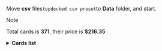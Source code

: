 Move <b>csv</b> files```topdecked csv preset```to <b>Data</b> folder, and start.

> [!NOTE]
> Total cards is <b>371</b>, their price is <b>$216.35</b>

<details>
  <summary><b>Cards list</b></summary>

<ul>
 <li> $0.11 <b>Mountain</b>(1) <em>afr/274,common,foil</em> - edabc558-2c54-4c7b-a6fa-1e75ddcf12f9</li>
 <li> $0.71 <b>Mountain</b>(1) <em>khm/397,common,foil</em> - 69419307-53d5-40d7-82da-cab2e7bfbda4</li>
 <li> $0.11 <b>Mountain</b>(1) <em>afr/276,common,foil</em> - 87d1c48f-1ca3-43ea-8109-964b29bb2d50</li>
 <li> $0.17 <b>Mountain</b>(1) <em>thb/285,common,foil</em> - d10d759b-db5b-4a59-840c-05bcbf2381f3</li>
 <li> $0.13 <b>Mountain</b>(1) <em>mid/383,common,foil</em> - f92e9e94-e5e9-4b2c-b9e5-35de42ca7b8e</li>
 <li> $0.13 <b>Mountain</b>(1) <em>afr/275,common,foil</em> - e10e313f-ba75-4324-b1ac-f2bbae99f7ab</li>
 <li> $0.09 <b>Mountain</b>(1) <em>afr/277,common,foil</em> - cf9095db-44ad-444b-bd9d-4a06102fe230</li>
 <li> $0.14 <b>Mountain</b>(1) <em>thb/284,common,foil</em> - dc3f4154-9347-4ceb-8744-9f1ace90d33f</li>
 <li> $0.06 <b>Rimeshield Frost Giant</b>(1) <em>afr/310,common,foil</em> - ed6f1fc7-be88-46a3-8bd9-3f16332c2bd8</li>
 <li> $0.11 <b>Sunrise Cavalier</b>(1) <em>mid/244,uncommon,foil</em> - 3d0081b1-40fd-44ad-b154-efe2f27fed6b</li>
 <li> $0.17 <b>Evolving Wilds</b>(1) <em>mid/261,common,foil</em> - cb471f90-46f2-4037-87fc-f523fc9d004f</li>
 <li> $0.10 <b>Plains</b>(1) <em>mid/380,common,foil</em> - 46b94de4-099e-43d7-8f24-d5450b09f1f1</li>
 <li> $0.22 <b>Plains</b>(1) <em>thb/279,common,foil</em> - db68b6a3-10e5-42d1-9325-94a4a821782a</li>
 <li> $0.09 <b>Plains</b>(1) <em>afr/262,common,foil</em> - 879f7f54-25a3-440b-848d-0e780277a681</li>
 <li> $0.09 <b>Plains</b>(1) <em>afr/264,common,foil</em> - e0d1a81e-6710-4922-ba0a-510966c39449</li>
 <li> $0.32 <b>Plains</b>(1) <em>khm/394,common,foil</em> - 5cbfbafa-f58f-40b2-a374-68ac35b77d89</li>
 <li> $0.20 <b>Plains</b>(1) <em>thb/278,common,foil</em> - 40aca5ca-a37b-4919-aef6-2510b4779161</li>
 <li> $0.13 <b>Plains</b>(1) <em>afr/265,common,foil</em> - 86626d69-78e0-42b9-81ed-fef46e3a89f7</li>
 <li> $0.10 <b>Plains</b>(1) <em>afr/263,common,foil</em> - fb4f4abf-841b-4fae-9a53-505a2f8dc1ff</li>
 <li> $0.18 <b>Reaper's Talisman</b>(1) <em>afr/117,uncommon,foil</em> - 93b68168-e77d-4745-9393-726ef9fb72ec</li>
 <li> $0.10 <b>Forest</b>(1) <em>mid/384,common,foil</em> - ec8de02c-7954-4424-8b95-a21d8e104bd4</li>
 <li> $0.08 <b>Forest</b>(1) <em>thb/286,common,foil</em> - c4be31c4-9cb3-4a07-865b-5621127df660</li>
 <li> $0.19 <b>Forest</b>(1) <em>thb/287,common,foil</em> - 6af0c659-f182-4ad4-bca7-e6c3377f808d</li>
 <li> $0.13 <b>Forest</b>(1) <em>afr/278,common,foil</em> - b6a46b11-3225-45aa-b54e-4d19d81b51cf</li>
 <li> $0.13 <b>Forest</b>(1) <em>afr/280,common,foil</em> - 6cdc5ca9-6d01-4ee3-8117-3c1e74320553</li>
 <li> $0.46 <b>Forest</b>(1) <em>mid/277,common,foil</em> - 122b5548-5ff5-43e4-b799-75c709b1c32d</li>
 <li> $0.10 <b>Forest</b>(1) <em>afr/279,common,foil</em> - aab1cc13-8959-4914-afe8-58daf9529f61</li>
 <li> $0.16 <b>Forest</b>(1) <em>afr/281,common,foil</em> - ee856e7a-37ee-435c-80e8-d0ac6f15892f</li>
 <li> $0.73 <b>Forest</b>(1) <em>khm/398,common,foil</em> - 771e307c-b2e3-47ac-aac2-59f0c3542fa6</li>
 <li> $0.61 <b>Ob Nixilis Reignited</b>(1) <em>ddr/36,mythic,foil</em> - 6bb7a4bd-0e74-4b1b-bf23-55c06442881e</li>
 <li> $0.11 <b>Island</b>(1) <em>afr/268,common,foil</em> - 8d04a06f-06a7-410d-a714-3b8b96ee3319</li>
 <li> $0.62 <b>Island</b>(1) <em>khm/395,common,foil</em> - 1a25a714-c7f3-4697-8b69-8f966b4d370a</li>
 <li> $0.09 <b>Island</b>(1) <em>afr/269,common,foil</em> - 1afa60b6-cd0d-4c23-af81-88049ea45475</li>
 <li> $0.19 <b>Island</b>(1) <em>thb/281,common,foil</em> - b82c12c2-2ebf-470b-b0d2-92ccc5faa056</li>
 <li> $0.09 <b>Island</b>(1) <em>mid/381,common,foil</em> - 60e6b919-e7c0-4844-a65c-d8b83b3e5287</li>
 <li> $0.10 <b>Island</b>(1) <em>afr/267,common,foil</em> - 29d575fc-037b-421a-a205-12d492e9361e</li>
 <li> $0.13 <b>Island</b>(1) <em>afr/266,common,foil</em> - 9e70c602-cb80-472b-9c8d-9625de084fe7</li>
 <li> $0.17 <b>Island</b>(1) <em>thb/280,common,foil</em> - 92daaa39-cd2f-4c03-8f41-92d99d0a3366</li>
 <li> $0.13 <b>Aegar, the Freezing Flame</b>(1) <em>khm/321,uncommon,foil</em> - edac3fd7-8124-4614-ae50-651608d45adb</li>
 <li> $0.12 <b>Swamp</b>(1) <em>afr/272,common,foil</em> - 76f8def9-ee46-4abf-9059-7d1ec6f24951</li>
 <li> $0.09 <b>Swamp</b>(1) <em>afr/270,common,foil</em> - ab950987-d88c-4326-98f4-1b1195788921</li>
 <li> $2.15 <b>Swamp</b>(1) <em>thb/252,common,foil</em> - 02cb5cfd-018e-4c5e-bef1-166262aa5f1d</li>
 <li> $0.13 <b>Swamp</b>(1) <em>mid/382,common,foil</em> - 2f4b9030-f04a-4f42-8dd8-2eae0ce7e420</li>
 <li> $0.12 <b>Swamp</b>(1) <em>afr/271,common,foil</em> - ea640731-b367-4ece-934e-6d86634fc1c8</li>
 <li> $0.13 <b>Swamp</b>(1) <em>afr/273,common,foil</em> - 166fc328-20d1-4158-bcb6-3cebcf788ef5</li>
 <li> $0.20 <b>Swamp</b>(1) <em>thb/283,common,foil</em> - e54a44f2-70bf-4782-bd13-9d03e109d60d</li>
 <li> $0.89 <b>Swamp</b>(1) <em>mid/273,common,foil</em> - 38fef662-993c-4522-8b3f-7c1d3bb1d946</li>
 <li> $0.46 <b>Swamp</b>(1) <em>khm/396,common,foil</em> - 9f9e61c0-b185-4704-913f-9284ed0ce250</li>
 <li> $0.12 <b>Swamp</b>(1) <em>thb/282,common,foil</em> - 66bb5192-58bc-4efe-a145-2e804fd3483d</li>
 <li> $0.02 <b>Iridescent Blademaster</b>(1) <em>mom/195,common,foil</em> - 3fee189f-539f-48fa-b217-4b2599375364</li>
 <li> $0.09 <b>Divine Gambit</b>(1) <em>khm/8,uncommon,foil</em> - 696a8c12-4a1f-4b96-a921-538fa1a2de43</li>
 <li> $0.38 <b>Monk Class</b>(1) <em>afr/228,rare,foil</em> - b2edd708-46ee-4963-b7e6-b631616d78fe</li>
 <li> $0.01 <b>Gavony Trapper</b>(1) <em>mid/22,common,foil</em> - 5a1309ea-4411-4116-841f-5aef8611400c</li>
 <li> $1.02 <b>Thundering Raiju</b>(1) <em>neo/472,rare,foil</em> - d49d17cf-242b-4f44-8ea0-125d9d18139c</li>
 <li> $0.08 <b>Burly Breaker // Dire-Strain Demolisher</b>(1) <em>mid/299,uncommon,foil</em> - 1b50c98e-6c3b-4129-ae93-10c0bf9270fc</li>
 <li> $2.83 <b>Welcoming Vampire</b>(1) <em>vow/46,rare,foil</em> - d8f69cea-823c-482b-a605-8138b3d950e6</li>
 <li> $2.87 <b>Nissa, Voice of Zendikar</b>(1) <em>ddr/1,mythic,foil</em> - 6de97cf1-49b6-40b2-ab7f-1c8eb98f92af</li>
 <li> $0.13 <b>Mysterious Tome // Chilling Chronicle</b>(1) <em>mid/63,uncommon,foil</em> - caa57b63-bb11-45e8-8795-de92ca61f4f1</li>
 <li> $0.01 <b>Burn the Accursed</b>(1) <em>mid/132,common,foil</em> - ff4d4e6b-564d-46da-8e32-09ed08c8ddc5</li>
 <li> $0.07 <b>Arcane Investigator</b>(1) <em>afr/46,common,foil</em> - dc457520-9947-4f65-bbe7-9b95bd2c23af</li>
 <li> $0.05 <b>Tuskeri Firewalker</b>(1) <em>khm/157,common,foil</em> - a54d0170-a375-4e65-b98d-3e94a3aeef90</li>
 <li> $0.13 <b>Tymaret, Chosen from Death</b>(1) <em>thb/263,uncommon,foil</em> - 1bcb02d3-dcf4-41a6-8b9a-f8ad477faea0</li>
 <li> $0.29 <b>Triskaidekaphile</b>(1) <em>mid/386,rare,foil</em> - b6db2d37-3533-4830-ab63-6724ece6fbea</li>
 <li> $0.46 <b>Arasta of the Endless Web</b>(1) <em>thb/352,rare,foil</em> - 55a5ea68-b77d-4fe0-a277-b20d55bc78a6</li>
 <li> $0.05 <b>Draugr Recruiter</b>(1) <em>khm/87,common,foil</em> - 6b0fe66b-0067-4e5c-9b3a-b014b2f0daf2</li>
 <li> $0.43 <b>Forsworn Paladin</b>(1) <em>afr/375,rare,foil</em> - caa3a489-5fa3-421e-9655-755f31414f3d</li>
 <li> $0.79 <b>Reflections of Littjara</b>(1) <em>khm/400,rare,foil</em> - 4ebaa07d-68f6-4cdb-a5cd-cd715e50abf5</li>
 <li> $0.19 <b>Treasure Chest</b>(1) <em>afr/397,rare,foil</em> - 41ae20c0-b056-4c4f-a6d0-bbd72c37d0fc</li>
 <li> $0.06 <b>Olivia's Midnight Ambush</b>(1) <em>mid/118,common,foil</em> - 9c1adede-22ad-4c1c-9501-ad731fbe1742</li>
 <li> $2.26 <b>Regrowth</b>(1) <em>sta/56,rare,foil</em> - af727601-5251-48b6-b5e3-b68ca0608bc9</li>
 <li> $0.02 <b>Arrogant Outlaw</b>(1) <em>mid/84,common,foil</em> - 496a9d45-6197-44b6-b0fc-17aeae281b2f</li>
 <li> $0.02 <b>Air-Cult Elemental</b>(1) <em>afr/45,common,foil</em> - fba82564-a9a9-4ded-a5fa-0e5fab2a3faa</li>
 <li> $0.58 <b>Underworld Dreams</b>(1) <em>thb/121,uncommon,nonfoil</em> - 03919c86-1c4a-43b0-a2db-54ca6ae1ac57</li>
 <li> $0.06 <b>Valkyrie's Sword</b>(1) <em>khm/36,uncommon,nonfoil</em> - 97873c66-6bff-4d79-850c-1e2663098ef4</li>
 <li> $0.03 <b>Boreal Outrider</b>(1) <em>khm/163,uncommon,nonfoil</em> - 455ae615-20d7-4251-828d-72a3345d06f1</li>
 <li> $0.02 <b>Lorehold Excavation</b>(1) <em>stx/200,uncommon,nonfoil</em> - 43105beb-46f3-4914-8222-4907bd76d48f</li>
 <li> $0.98 <b>Access Tunnel</b>(1) <em>stx/262,uncommon,nonfoil</em> - edf8eb51-9643-4c54-b38e-e7abea92bbe1</li>
 <li> $0.10 <b>Gelatinous Cube</b>(1) <em>afr/105,rare,nonfoil</em> - 1c472e70-300c-4881-86e7-c5ca690ab9b6</li>
 <li> $0.12 <b>Soul-Guide Lantern</b>(1) <em>thb/237,uncommon,nonfoil</em> - 7c850b94-75c9-4457-8b5e-1193352d6fcb</li>
 <li> $0.12 <b>Frost Augur</b>(1) <em>khm/56,uncommon,nonfoil</em> - a2ae592f-caf6-445a-970b-f8101998e657</li>
 <li> $0.85 <b>Mystic Reflection</b>(1) <em>khm/69,rare,nonfoil</em> - f7b877e2-60eb-46cd-acd7-8555b9e7e993</li>
 <li> $0.02 <b>Nyx Herald</b>(1) <em>thb/189,uncommon,nonfoil</em> - 866dcef0-8d3e-4126-963a-05598d8a9e79</li>
 <li> $0.02 <b>Umbral Juke</b>(1) <em>stx/89,uncommon,nonfoil</em> - 3fbd0921-e953-492b-ad73-c8a8bfaa750b</li>
 <li> $1.00 <b>Mind's Desire</b>(1) <em>sta/17,mythic,nonfoil</em> - 95f4e609-7fb7-4903-8d4c-45d38cf743be</li>
 <li> $0.04 <b>Cloister Gargoyle</b>(1) <em>afr/7,uncommon,nonfoil</em> - 297bf274-d13d-4b75-b251-2d004b16b431</li>
 <li> $0.04 <b>Agonizing Remorse</b>(1) <em>thb/83,uncommon,nonfoil</em> - 09270c65-546e-4737-a6b7-402cbb87917a</li>
 <li> $0.03 <b>Agonizing Remorse</b>(1) <em>sta/24,uncommon,nonfoil</em> - 57b7f7bd-6db3-4716-b1c3-015b0a6d37e3</li>
 <li> $0.10 <b>Briarhorn</b>(2) <em>ddr/3,uncommon,nonfoil</em> - 0fd09615-bcd2-4a2e-b9bf-8b4fd83291ce</li>
 <li> $0.23 <b>Tovolar, Dire Overlord // Tovolar, the Midnight Scourge</b>(1) <em>mid/246,rare,nonfoil</em> - f953fad3-0cd1-48aa-8ed9-d7d2e293e6e2</li>
 <li> $0.11 <b>Hound Tamer // Untamed Pup</b>(1) <em>mid/187,uncommon,nonfoil</em> - 28e2119b-ed78-4b98-a956-f2b453d0b164</li>
 <li> $0.05 <b>Hound Tamer // Untamed Pup</b>(1) <em>mid/302,uncommon,nonfoil</em> - 83218607-240e-4473-8b0b-6b4670b010e6</li>
 <li> $0.11 <b>Augmenter Pugilist // Echoing Equation</b>(1) <em>stx/147,rare,nonfoil</em> - d9131fc3-018a-4975-8795-47be3956160d</li>
 <li> $0.04 <b>Loathsome Troll</b>(1) <em>afr/192,uncommon,nonfoil</em> - 50ac66df-760d-495d-a067-13114071b7b8</li>
 <li> $0.08 <b>Skemfar Elderhall</b>(1) <em>khm/268,uncommon,nonfoil</em> - 82c2a0f7-0f53-4627-8be8-227fde331a69</li>
 <li> $0.30 <b>The First Iroan Games</b>(1) <em>thb/170,rare,nonfoil</em> - 4b05ada5-8e5f-4158-bd28-e6c24e4a2299</li>
 <li> $0.18 <b>Electrolyze</b>(1) <em>sta/60,rare,nonfoil</em> - 08a4d142-b98b-4027-94cb-314f67fb1d4a</li>
 <li> $0.03 <b>Hero of the Nyxborn</b>(1) <em>thb/219,uncommon,nonfoil</em> - 9854e673-1816-4a76-b9db-bb399ac7489f</li>
 <li> $0.41 <b>Glorious Sunrise</b>(1) <em>vow/200,rare,nonfoil</em> - a2caf73e-c3eb-4fa8-996a-d3d18b2ffaeb</li>
 <li> $0.02 <b>Glistening Deluge</b>(1) <em>mom/107,uncommon,nonfoil</em> - 83ca46ac-0698-4651-940d-3fd20c266b74</li>
 <li> $4.95 <b>Haunting Voyage</b>(1) <em>khm/98,mythic,nonfoil</em> - 2ac5bca0-35fe-47be-a78c-d5eac68a3bfa</li>
 <li> $0.20 <b>Cling to Dust</b>(1) <em>thb/87,uncommon,nonfoil</em> - 52c2de5f-e486-4cfe-9fb6-be0078ce5f93</li>
 <li> $0.16 <b>Quest for the Gravelord</b>(2) <em>ddr/58,uncommon,nonfoil</em> - 1838157f-5697-4463-b98d-97aeb3667006</li>
 <li> $0.02 <b>One with the Stars</b>(1) <em>thb/59,uncommon,nonfoil</em> - 98b7070d-4b09-4390-aa21-1bc0aa2b629c</li>
 <li> $0.05 <b>Commanding Presence</b>(1) <em>thb/7,uncommon,nonfoil</em> - 24e2f681-918e-4f1f-afb1-0f9587c0d7bf</li>
 <li> $0.45 <b>Pestilence Demon</b>(1) <em>ddr/56,rare,nonfoil</em> - 058eb32f-2ae2-4276-ae1a-242bbb150418</li>
 <li> $0.10 <b>Renata, Called to the Hunt</b>(1) <em>thb/267,uncommon,nonfoil</em> - 97ce113d-6757-45ac-8517-5fd531079ff9</li>
 <li> $0.08 <b>Tergrid's Shadow</b>(1) <em>khm/113,uncommon,nonfoil</em> - 417f71d2-d7da-4279-8847-d27c67e9ea9d</li>
 <li> $0.05 <b>Divine Smite</b>(1) <em>afr/12,uncommon,nonfoil</em> - 6b8d0852-4df3-4b29-830d-c6975265ef53</li>
 <li> $0.03 <b>Thundering Chariot</b>(1) <em>thb/239,uncommon,nonfoil</em> - cd2fa92d-5521-421c-b3f8-7c14bbef3080</li>
 <li> $0.03 <b>Igneous Inspiration</b>(1) <em>stx/107,uncommon,nonfoil</em> - 5781ad7b-dc1b-4cc1-9e72-6e714b9ba1de</li>
 <li> $0.11 <b>Scythe Leopard</b>(1) <em>ddr/19,uncommon,nonfoil</em> - d458e7e4-578d-4e82-b062-1343b1544996</li>
 <li> $0.11 <b>Scythe Leopard</b>(1) <em>ddr/19,uncommon,nonfoil</em> - d458e7e4-578d-4e82-b062-1343b1544996</li>
 <li> $0.11 <b>Arni Slays the Troll</b>(1) <em>khm/201,uncommon,nonfoil</em> - d18396f9-ae20-4471-84ab-a2148319bc39</li>
 <li> $1.06 <b>Sedgemoor Witch</b>(1) <em>stx/86,rare,nonfoil</em> - e900c1eb-968b-4046-b824-c167a7a5b682</li>
 <li> $0.01 <b>Skaab Wrangler</b>(1) <em>mid/75,uncommon,nonfoil</em> - 9771d9e8-97d5-44af-8612-dc5c44d65ceb</li>
 <li> $0.53 <b>Abundance</b>(1) <em>ddr/2,rare,nonfoil</em> - 9ab8ad39-840e-474b-beb8-96a7c2a8d0fa</li>
 <li> $0.10 <b>Pestilent Cauldron // Restorative Burst</b>(1) <em>stx/154,rare,nonfoil</em> - aaa1e6be-08cc-4ccc-b2de-3511613e4fd0</li>
 <li> $3.61 <b>Delina, Wild Mage</b>(1) <em>afr/138,rare,nonfoil</em> - e87459aa-af8f-4bd2-a310-151353083a2e</li>
 <li> $0.10 <b>The Binding of the Titans</b>(1) <em>thb/166,uncommon,nonfoil</em> - 46fb94ad-f9be-48b4-b65a-4e736e5ffdbb</li>
 <li> $0.27 <b>Walker of the Grove</b>(1) <em>ddr/24,uncommon,nonfoil</em> - b9cdd08b-7e77-4927-87dd-6e3afffc3ef0</li>
 <li> $0.71 <b>Cultivate</b>(1) <em>sta/51,uncommon,nonfoil</em> - b3896717-1e46-4aa2-88b7-1c4fe76edde1</li>
 <li> $0.03 <b>Nessian Hornbeetle</b>(1) <em>thb/182,uncommon,nonfoil</em> - 8200fcda-e30c-460f-9964-47e657b7c758</li>
 <li> $0.07 <b>Shock</b>(1) <em>sta/44,uncommon,nonfoil</em> - 60eeb025-704c-4a82-90b2-f91202ae30d9</li>
 <li> $0.30 <b>Mirror Shield</b>(1) <em>thb/234,uncommon,nonfoil</em> - e7624e84-93ce-4983-8624-ebc934cab67f</li>
 <li> $0.03 <b>Burly Breaker // Dire-Strain Demolisher</b>(2) <em>mid/299,uncommon,nonfoil</em> - 1b50c98e-6c3b-4129-ae93-10c0bf9270fc</li>
 <li> $0.27 <b>Paladin Class</b>(1) <em>afr/29,rare,nonfoil</em> - 5bf81fb1-7992-4ae9-b1a8-80c31579a2bf</li>
 <li> $0.01 <b>Vivisection</b>(1) <em>mid/83,uncommon,nonfoil</em> - 91be6a06-9c36-45a3-a591-183cb5c0f800</li>
 <li> $0.04 <b>Eccentric Apprentice</b>(2) <em>afr/57,uncommon,nonfoil</em> - 3baa08ac-9a94-4e22-91bb-c6966cd0a0de</li>
 <li> $0.20 <b>Reverent Hoplite</b>(1) <em>thb/33,uncommon,nonfoil</em> - 54153b9c-483e-4e5c-a1ab-b1c8a7a657d4</li>
 <li> $0.11 <b>Efreet Flamepainter</b>(1) <em>stx/98,rare,nonfoil</em> - d9f0731c-2a3d-4613-bffa-8b967e4f142e</li>
 <li> $0.15 <b>Skemfar Avenger</b>(1) <em>khm/109,rare,nonfoil</em> - fad2c6d4-03dd-4dab-861c-77c55bda0db7</li>
 <li> $0.29 <b>Battle Cry Goblin</b>(1) <em>afr/132,uncommon,nonfoil</em> - 9766a427-2bb3-4028-a502-d1194cdc93aa</li>
 <li> $0.05 <b>Power of Persuasion</b>(1) <em>afr/67,uncommon,nonfoil</em> - 8d84cb72-d0a0-4af0-aded-47e5fb7addef</li>
 <li> $0.06 <b>Shadewing Laureate</b>(1) <em>stx/229,uncommon,nonfoil</em> - 64795a8b-8cf2-436e-8f95-9e8bb40c0d7d</li>
 <li> $0.12 <b>Seek the Horizon</b>(1) <em>ddr/20,uncommon,nonfoil</em> - 6244cbd8-8cc4-44a7-b11d-2ab159e92c02</li>
 <li> $0.15 <b>Port of Karfell</b>(1) <em>khm/265,uncommon,nonfoil</em> - bb9465a6-d009-4ecd-9fd1-d046547de902</li>
 <li> $0.54 <b>Portable Hole</b>(1) <em>afr/33,uncommon,nonfoil</em> - 80fca8c0-ae3e-439e-b202-228b9f360e9a</li>
 <li> $0.37 <b>Inquisition of Kozilek</b>(1) <em>sta/31,rare,nonfoil</em> - d47df2c2-437d-4b8e-82cc-1707e3efd5b5</li>
 <li> $0.10 <b>Teachings of the Archaics</b>(1) <em>stx/57,rare,nonfoil</em> - 967148b1-2bb6-4bc0-95e6-c45fcf99afd2</li>
 <li> $1.87 <b>Brutal Cathar // Moonrage Brute</b>(1) <em>mid/7,rare,nonfoil</em> - 0dbac7ce-a6fa-466e-b6ba-173cf2dec98e</li>
 <li> $0.06 <b>Wake to Slaughter</b>(1) <em>mid/250,rare,nonfoil</em> - 7f02a544-716c-4f09-8ae9-dbfe7ef136d7</li>
 <li> $0.18 <b>Shadows of the Past</b>(1) <em>ddr/60,uncommon,nonfoil</em> - 35139a18-28c7-4a8f-986a-47e909cc23eb</li>
 <li> $0.19 <b>Staggering Insight</b>(1) <em>thb/228,uncommon,nonfoil</em> - 125b8be1-76b9-434e-a505-5099d950767c</li>
 <li> $0.04 <b>Lorehold Apprentice</b>(1) <em>stx/198,uncommon,nonfoil</em> - 048157c6-4626-4881-ba19-deddd13622dc</li>
 <li> $0.03 <b>Sea God's Scorn</b>(1) <em>thb/63,uncommon,nonfoil</em> - 9504dc26-f5d8-4b9d-9eb1-51a12b893beb</li>
 <li> $0.06 <b>Grim Wanderer</b>(1) <em>afr/107,uncommon,nonfoil</em> - e339f0f7-a79d-4947-a9c4-b9a0949dd06a</li>
 <li> $0.07 <b>Mischievous Chimera</b>(1) <em>thb/223,uncommon,nonfoil</em> - f8a3df0e-4ee8-458b-adf5-56aca20493e9</li>
 <li> $0.04 <b>Explosive Welcome</b>(1) <em>stx/100,uncommon,nonfoil</em> - 122c01e6-38a6-456e-971e-9004df85ac1c</li>
 <li> $0.16 <b>Draconic Intervention</b>(1) <em>stx/96,rare,nonfoil</em> - 657de246-b9fc-47b1-b932-091e9500bb82</li>
 <li> $0.07 <b>Rootcoil Creeper</b>(2) <em>mid/238,uncommon,nonfoil</em> - 3743cf9c-226f-43a3-b385-375a25414792</li>
 <li> $0.47 <b>Ambition's Cost</b>(1) <em>ddr/38,uncommon,nonfoil</em> - baed5a5d-ea54-4cf7-873e-627e2c728547</li>
 <li> $0.03 <b>Fateful End</b>(1) <em>thb/133,uncommon,nonfoil</em> - 56455067-92c0-45b5-ac2e-525c35b41215</li>
 <li> $0.08 <b>Infuriate</b>(1) <em>sta/41,uncommon,nonfoil</em> - 71a5dfad-c8b4-46cc-9a06-73d23b269df8</li>
 <li> $0.14 <b>Rune of Mortality</b>(1) <em>khm/108,uncommon,nonfoil</em> - 6f75a5e5-70df-49c3-abe1-8cc6975f5171</li>
 <li> $0.33 <b>Gaea's Blessing</b>(1) <em>ddr/10,uncommon,nonfoil</em> - a96596c1-459b-4306-ab31-4ca861c3475b</li>
 <li> $0.13 <b>Koll, the Forgemaster</b>(1) <em>khm/325,uncommon,nonfoil</em> - 37533179-8e58-40bc-af16-0d2c58b773ba</li>
 <li> $0.05 <b>Atris, Oracle of Half-Truths</b>(1) <em>thb/209,rare,nonfoil</em> - db6c91ec-df14-460f-967c-f182562fe7d8</li>
 <li> $0.28 <b>Secret Rendezvous</b>(1) <em>stx/26,uncommon,nonfoil</em> - 39528cf0-343e-499b-a69f-c5c3c2898c25</li>
 <li> $0.22 <b>The Birth of Meletis</b>(1) <em>thb/5,uncommon,nonfoil</em> - d824f8bd-58f8-4796-80b5-5cd3033d35e8</li>
 <li> $0.32 <b>Extraction Specialist</b>(1) <em>snc/12,rare,nonfoil</em> - b404d6c7-0b65-4c6a-b141-9dffbeb120db</li>
 <li> $0.11 <b>Giant's Amulet</b>(1) <em>khm/59,uncommon,nonfoil</em> - ab8b1ec2-9303-4722-8644-b3bc1a5c387f</li>
 <li> $0.05 <b>Targ Nar, Demon-Fang Gnoll</b>(2) <em>afr/234,uncommon,nonfoil</em> - 5fe57856-9d35-470e-9138-360b02ac0c90</li>
 <li> $0.09 <b>Dryad's Revival</b>(1) <em>mid/183,uncommon,nonfoil</em> - 5c0aa3eb-0aa8-42da-b437-a3f336df585d</li>
 <li> $1.29 <b>Search for Glory</b>(1) <em>khm/340,rare,nonfoil</em> - bd06b52f-f14d-48f1-9eb8-b17b2af4689e</li>
 <li> $0.10 <b>Dragonsguard Elite</b>(1) <em>stx/127,rare,nonfoil</em> - 658ec634-3eb2-4967-b938-d20d31ab77e3</li>
 <li> $0.03 <b>Demogorgon's Clutches</b>(1) <em>afr/96,uncommon,nonfoil</em> - 581e7ac6-65e5-4a16-ab0b-0988c3a3cfea</li>
 <li> $0.07 <b>Divine Gambit</b>(1) <em>sta/4,uncommon,nonfoil</em> - 5ae3b199-92a0-4d94-819c-fbf24a87d353</li>
 <li> $0.02 <b>Divine Gambit</b>(1) <em>khm/8,uncommon,nonfoil</em> - 696a8c12-4a1f-4b96-a921-538fa1a2de43</li>
 <li> $0.04 <b>Reyav, Master Smith</b>(1) <em>mul/57,uncommon,nonfoil</em> - d44478d2-20eb-4dba-8008-687a293444f5</li>
 <li> $0.05 <b>Honor Troll</b>(2) <em>stx/134,uncommon,nonfoil</em> - a9c6a6b9-f00c-46a5-8dab-796483e3a262</li>
 <li> $0.02 <b>Pharika's Spawn</b>(1) <em>thb/112,uncommon,nonfoil</em> - a2c8244b-7d86-4dff-9419-3945beb2a7b7</li>
 <li> $0.03 <b>Split the Party</b>(1) <em>afr/76,uncommon,nonfoil</em> - 743a0a96-f90a-4852-9a92-848795518e0a</li>
 <li> $0.04 <b>Hulking Bugbear</b>(1) <em>afr/149,uncommon,nonfoil</em> - f55d43d4-5f63-45c3-b8f8-0aebd23750a5</li>
 <li> $0.02 <b>Karok Wrangler</b>(1) <em>stx/135,uncommon,nonfoil</em> - 74729320-f6ee-4176-9463-397d6e477d7a</li>
 <li> $0.46 <b>Oran-Rief Hydra</b>(1) <em>ddr/16,rare,nonfoil</em> - 3e95bd19-5647-414d-bd04-5c11979e369e</li>
 <li> $0.02 <b>Dueling Coach</b>(1) <em>stx/15,uncommon,nonfoil</em> - 45b3dbb0-0d68-4351-bfc9-a09c50454bf7</li>
 <li> $0.06 <b>Bookwurm</b>(2) <em>stx/123,uncommon,nonfoil</em> - 57d230fc-d382-40b4-bdbd-5fe880fa16bf</li>
 <li> $0.13 <b>Plate Armor</b>(1) <em>afr/32,uncommon,nonfoil</em> - ad447e50-cfb1-40df-ae01-a65c46f2f572</li>
 <li> $0.02 <b>Niko Defies Destiny</b>(1) <em>khm/226,uncommon,nonfoil</em> - 19312f53-5b9d-4e76-91e8-65f444bb68c9</li>
 <li> $0.05 <b>Burning Hands</b>(1) <em>afr/135,uncommon,nonfoil</em> - 66e2d723-3fa0-4411-8f98-e4e6b3a5e6df</li>
 <li> $0.07 <b>Vengeful Strangler // Strangling Grasp</b>(1) <em>mid/126,uncommon,nonfoil</em> - d4054ae6-0227-4d99-8cb5-72e8b5d0b726</li>
 <li> $0.02 <b>Necrotic Fumes</b>(3) <em>stx/78,uncommon,nonfoil</em> - 5e1b68a4-fb8d-4b59-b049-73505296f775</li>
 <li> $0.19 <b>Cloudthresher</b>(1) <em>ddr/6,rare,nonfoil</em> - f315762b-b386-41ec-8282-4bc4e7cddef1</li>
 <li> $0.02 <b>Iron Golem</b>(1) <em>afr/247,uncommon,nonfoil</em> - 5ae24ef5-b12c-48ee-935a-00e048fb8d0f</li>
 <li> $0.04 <b>Wandering Troubadour</b>(2) <em>afr/210,uncommon,nonfoil</em> - d3c7f123-31c8-469b-85e5-d20c4d21b2a0</li>
 <li> $0.05 <b>Stinging Lionfish</b>(1) <em>thb/69,uncommon,nonfoil</em> - 0162a0b8-a2d1-4664-a445-331aee6d5175</li>
 <li> $0.17 <b>Drider</b>(1) <em>afr/98,uncommon,nonfoil</em> - bbc06a88-1eb6-4edb-8f03-d8274560cc41</li>
 <li> $0.20 <b>Chainweb Aracnir</b>(1) <em>thb/167,uncommon,nonfoil</em> - 874afaad-546a-4cb2-ad01-2b4a4862b219</li>
 <li> $0.11 <b>Fynn, the Fangbearer</b>(1) <em>khm/170,uncommon,nonfoil</em> - 7d7a8a90-13c1-4b0c-ab2e-fc8d91ccefd9</li>
 <li> $0.34 <b>Ecological Appreciation</b>(1) <em>stx/128,mythic,nonfoil</em> - 115f3d72-1aaf-4237-91b9-389256e5e5c8</li>
 <li> $0.07 <b>Critical Hit</b>(1) <em>afr/137,uncommon,nonfoil</em> - d2e9aaaf-0b51-4721-b75c-923892a41743</li>
 <li> $0.04 <b>Purple Worm</b>(1) <em>afr/201,uncommon,nonfoil</em> - e419d58b-6241-4892-9080-f6894ac7ba89</li>
 <li> $2.07 <b>Plumb the Forbidden</b>(1) <em>stx/81,uncommon,nonfoil</em> - 5034227f-3b8a-45bf-917c-c2cbd98f2192</li>
 <li> $0.06 <b>Inevitable End</b>(1) <em>thb/102,uncommon,nonfoil</em> - a6522f01-ae7a-467e-9a05-530a5ccd304d</li>
 <li> $0.41 <b>Mavinda, Students' Advocate</b>(1) <em>stx/21,mythic,nonfoil</em> - 8b3d521f-31cd-4bd2-b6b6-771c79252789</li>
 <li> $0.61 <b>Druid Class</b>(1) <em>afr/180,uncommon,nonfoil</em> - 09278e95-eaae-4cd4-a0d8-a2d15b0abb58</li>
 <li> $0.03 <b>Duelcraft Trainer</b>(1) <em>mid/16,uncommon,nonfoil</em> - 6b75855c-88dc-4491-8045-080debfeb7b5</li>
 <li> $0.36 <b>Katilda, Dawnhart Prime</b>(1) <em>mid/309,rare,nonfoil</em> - 3ef98a2c-4b48-45e3-bbcb-9fd338f5a05a</li>
 <li> $0.25 <b>Treetop Village</b>(1) <em>ddr/30,uncommon,nonfoil</em> - a97bedb5-19ab-4647-b223-745bec6e65d2</li>
 <li> $0.24 <b>Dreamshackle Geist</b>(1) <em>vow/58,rare,nonfoil</em> - 1b81d90b-708a-48c9-a478-e3b0a3d7e982</li>
 <li> $0.02 <b>Maelstrom Muse</b>(1) <em>stx/202,uncommon,nonfoil</em> - 5516e81e-16ea-411c-9df0-ed3b03670220</li>
 <li> $0.07 <b>Jaddi Lifestrider</b>(2) <em>ddr/12,uncommon,nonfoil</em> - 2dff438a-925c-4fca-a2e3-3e9519b7afed</li>
 <li> $0.20 <b>Rune of Sustenance</b>(1) <em>khm/25,uncommon,nonfoil</em> - 0e31b716-f325-445a-9098-9ca75d7b35a4</li>
 <li> $0.11 <b>Outland Liberator // Frenzied Trapbreaker</b>(1) <em>mid/303,uncommon,nonfoil</em> - f86b7c7e-825a-4634-8a85-3b56f112188c</li>
 <li> $0.02 <b>Fifty Feet of Rope</b>(1) <em>afr/244,uncommon,nonfoil</em> - ba7ebe7b-732f-4245-a194-e087c3878f61</li>
 <li> $0.91 <b>Leechridden Swamp</b>(1) <em>ddr/65,uncommon,nonfoil</em> - d64026d0-c126-4407-869e-a48c09d017c0</li>
 <li> $0.15 <b>The Blackstaff of Waterdeep</b>(1) <em>afr/48,rare,nonfoil</em> - 3317cbf3-13a1-4471-a23c-de429941e8a4</li>
 <li> $0.25 <b>Squelching Leeches</b>(1) <em>ddr/62,uncommon,nonfoil</em> - 694a0e92-8e5c-404e-a8bb-52139884e41a</li>
 <li> $0.07 <b>Blue Dragon</b>(1) <em>afr/49,uncommon,nonfoil</em> - 98dea71b-2778-4374-8ea2-7fa82f0f6110</li>
 <li> $0.18 <b>Conspiracy Theorist</b>(1) <em>stx/94,rare,nonfoil</em> - 742a7487-70a2-448b-8e66-c33cba798a32</li>
 <li> $0.04 <b>Thunderous Orator</b>(1) <em>stx/35,uncommon,nonfoil</em> - ef3b2961-559f-42b1-be13-ff3d03e62809</li>
 <li> $0.13 <b>Deadly Brew</b>(1) <em>stx/176,uncommon,nonfoil</em> - 87d33e48-90fc-4aac-b09a-68050bc053b5</li>
 <li> $0.17 <b>Mortality Spear</b>(1) <em>stx/207,uncommon,nonfoil</em> - f1f39fe7-dc12-49c9-80ac-4135dc1f8f08</li>
 <li> $0.05 <b>Stoke the Flames</b>(1) <em>mom/166,uncommon,nonfoil</em> - 04113b3c-cc8f-4b15-9091-f82ea3df2e7c</li>
 <li> $0.23 <b>Thicket Elemental</b>(1) <em>ddr/21,rare,nonfoil</em> - c5a462ca-0632-410d-9999-a096b71fc3ea</li>
 <li> $0.08 <b>Acolyte of Affliction</b>(1) <em>thb/206,uncommon,nonfoil</em> - a14afed6-ca42-442d-ba86-621179e6957c</li>
 <li> $0.62 <b>Elspeth Conquers Death</b>(1) <em>thb/13,rare,nonfoil</em> - ea20208b-1939-4c69-8cfd-c0a42f9dc427</li>
 <li> $0.05 <b>Escape Velocity</b>(1) <em>thb/132,uncommon,nonfoil</em> - 90c2a3da-2458-4921-8574-9eb9d5925ae8</li>
 <li> $0.06 <b>Spectral Steel</b>(1) <em>khm/30,uncommon,nonfoil</em> - cf036489-ef9e-40ee-a1bb-24ee37c554f1</li>
 <li> $0.47 <b>Magda, Brazen Outlaw</b>(1) <em>khm/142,rare,nonfoil</em> - 079e6263-e54c-4899-a336-5315909b9322</li>
 <li> $0.12 <b>Claim the Firstborn</b>(1) <em>sta/37,uncommon,nonfoil</em> - e3cb6157-ea56-4921-b803-59e3fbef0b94</li>
 <li> $1.26 <b>Hobgoblin Bandit Lord</b>(1) <em>afr/147,rare,nonfoil</em> - 09e9dc36-f2d8-4384-98cb-e44c00b02433</li>
 <li> $0.22 <b>Rem Karolus, Stalwart Slayer</b>(1) <em>mid/235,rare,nonfoil</em> - b31e307a-9689-4e11-8c5f-96b7a4b50bed</li>
 <li> $0.04 <b>Shessra, Death's Whisper</b>(1) <em>afr/231,uncommon,nonfoil</em> - 60ca5fef-af21-4e2b-9efa-61e08a638a1f</li>
 <li> $0.05 <b>Ardent Dustspeaker</b>(1) <em>stx/92,uncommon,nonfoil</em> - 7ff4832a-26c0-4da5-abbb-1941e7084e72</li>
 <li> $0.04 <b>Heroes of the Revel</b>(1) <em>thb/138,uncommon,nonfoil</em> - dfdfb481-3446-42f4-a1c3-a88b69f2189a</li>
 <li> $0.08 <b>Necrosynthesis</b>(1) <em>mid/115,uncommon,nonfoil</em> - b75b89f1-e032-4d8c-b2b6-1b76e8644801</li>
 <li> $0.16 <b>Warlock Class</b>(2) <em>afr/125,uncommon,nonfoil</em> - b7faf899-96b7-454e-b634-6684c2d72f26</li>
 <li> $0.26 <b>Ambitious Farmhand // Seasoned Cathar</b>(1) <em>mid/2,uncommon,nonfoil</em> - 54d4e7c3-294d-4900-8b70-faafda17cc33</li>
 <li> $2.57 <b>Fighter Class</b>(1) <em>afr/222,rare,nonfoil</em> - d54a8329-b940-42c9-8ace-1d74407d14cb</li>
 <li> $0.02 <b>Dawnhart Mentor</b>(2) <em>mid/300,uncommon,nonfoil</em> - ac558d9d-5c7d-4671-ae0b-94c099e1b111</li>
 <li> $0.05 <b>Elven Bow</b>(1) <em>khm/166,uncommon,nonfoil</em> - 34c599c7-bcc1-4005-b830-1fa4811af66e</li>
 <li> $0.25 <b>Leonin Lightscribe</b>(1) <em>stx/20,rare,nonfoil</em> - 2a465d7b-398c-444b-9eae-331ea2513f6d</li>
 <li> $0.63 <b>Doomskar</b>(1) <em>khm/9,rare,nonfoil</em> - 130ee895-1e5e-4f82-bb66-e1275bac75dd</li>
 <li> $0.49 <b>Gray Merchant of Asphodel</b>(1) <em>thb/99,uncommon,nonfoil</em> - 7c1a7dd8-8034-4f59-a351-33666b26ff5a</li>
 <li> $3.91 <b>Valki, God of Lies // Tibalt, Cosmic Impostor</b>(1) <em>khm/114,mythic,nonfoil</em> - ea7e4c65-b4c4-4795-9475-3cba71c50ea5</li>
 <li> $0.31 <b>Consuming Tide</b>(1) <em>vow/53,rare,nonfoil</em> - 5865f0f1-28a6-49ac-b61e-135845075d1f</li>
 <li> $0.04 <b>Ominous Roost</b>(1) <em>mid/65,uncommon,nonfoil</em> - daf2b49a-56f9-4093-960f-9ec7af8983b5</li>
 <li> $0.09 <b>Show of Confidence</b>(1) <em>stx/28,uncommon,nonfoil</em> - 65837f39-deb7-4a4b-8b67-125a71cd0d45</li>
 <li> $1.25 <b>Morbid Opportunist</b>(1) <em>mid/113,uncommon,nonfoil</em> - 5a53982e-3d66-4808-bcb5-46ff40567872</li>
 <li> $0.35 <b>Lightning Helix</b>(1) <em>sta/62,rare,nonfoil</em> - 227ac87a-7196-40d0-ab00-98ebafcca09a</li>
 <li> $0.06 <b>Bretagard Stronghold</b>(1) <em>khm/253,uncommon,nonfoil</em> - 24a0f2e2-cfd7-4374-a172-4357d5de47bb</li>
 <li> $0.03 <b>Frenzied Raider</b>(1) <em>khm/137,uncommon,nonfoil</em> - 22c59e0b-5b78-4cf5-9c2a-92ccf833778f</li>
 <li> $2.54 <b>Kroxa, Titan of Death's Hunger</b>(1) <em>thb/221,mythic,nonfoil</em> - cee0459b-9aac-4d2f-abe4-4d5fedde7eb8</li>
 <li> $0.06 <b>Manifestation Sage</b>(1) <em>stx/205,rare,nonfoil</em> - 76fc5cd2-fbb0-4d13-9089-0292b356de48</li>
 <li> $0.12 <b>Vengeful Reaper</b>(1) <em>khm/116,uncommon,nonfoil</em> - 854c99fd-71ba-40b7-98cf-b783f01a77b4</li>
 <li> $0.23 <b>Go Blank</b>(1) <em>stx/72,uncommon,nonfoil</em> - 846e8657-7435-44c6-a997-b8b156d0cd2c</li>
 <li> $0.08 <b>Narfi, Betrayer King</b>(1) <em>khm/224,uncommon,nonfoil</em> - 421376e4-a4ad-427c-bc9c-d315308dcf68</li>
 <li> $0.13 <b>Test of Talents</b>(2) <em>stx/59,uncommon,nonfoil</em> - 6e2b6236-b40c-430c-98b0-7940b942657a</li>
 <li> $0.36 <b>Rise of the Dread Marn</b>(1) <em>khm/107,rare,nonfoil</em> - 9d3a1ec1-f362-494d-a23b-6a963ce44fdd</li>
 <li> $0.08 <b>Great Hall of Starnheim</b>(1) <em>khm/259,uncommon,nonfoil</em> - a23c757e-5944-47ce-b06f-27b4c403044c</li>
 <li> $0.02 <b>Sudden Insight</b>(1) <em>afr/77,uncommon,nonfoil</em> - 06ec3c87-d5aa-4f8a-a9bf-ef4e38e21ad1</li>
 <li> $0.10 <b>Bag of Holding</b>(1) <em>afr/240,uncommon,nonfoil</em> - 6ea5e4e9-491b-4c80-8801-f4cd5225c601</li>
 <li> $0.19 <b>Asmodeus the Archfiend</b>(1) <em>afr/88,rare,nonfoil</em> - a5e6b864-58e7-43b9-9d79-1d0361340960</li>
 <li> $0.03 <b>Pheres-Band Brawler</b>(1) <em>thb/193,uncommon,nonfoil</em> - 10ac20a9-6b10-4165-ad81-a47587b64d1e</li>
 <li> $0.04 <b>Fortifying Draught</b>(1) <em>stx/132,uncommon,nonfoil</em> - 6789b717-a000-464a-a39b-32c1aeefe560</li>
 <li> $0.08 <b>Grafted Identity</b>(1) <em>mid/57,rare,nonfoil</em> - 2559846b-03d6-4a2c-97e1-c71f107e9f24</li>
 <li> $4.04 <b>Overgrown Farmland</b>(1) <em>mid/265,rare,nonfoil</em> - 84a76e0f-49fc-4087-8859-98f4a4deacdf</li>
 <li> $0.10 <b>Harald, King of Skemfar</b>(1) <em>khm/212,uncommon,nonfoil</em> - 9eac78a2-599f-4dba-aec7-982c5ae3f75a</li>
 <li> $0.19 <b>Ascendant Packleader</b>(1) <em>vow/186,rare,nonfoil</em> - 142c5b67-5de9-41da-b57f-7ce771457a3e</li>
 <li> $0.03 <b>Phantom Carriage</b>(2) <em>mid/70,uncommon,nonfoil</em> - 1990ed41-3739-40f6-8797-359f88af05f9</li>
 <li> $0.12 <b>Zalto, Fire Giant Duke</b>(2) <em>afr/323,rare,nonfoil</em> - aa9c6f43-ea54-4ab3-afd5-683e4bd0d3e0</li>
 <li> $0.19 <b>Witherbloom Apprentice</b>(2) <em>stx/247,uncommon,nonfoil</em> - 7f80a11b-188b-464c-b00d-c9d1cfb8ddee</li>
 <li> $0.36 <b>Eye of Vecna</b>(1) <em>afr/243,rare,nonfoil</em> - b91e2431-500e-441a-881d-094ebef62283</li>
 <li> $0.02 <b>Returned Pastcaller</b>(1) <em>stx/224,uncommon,nonfoil</em> - 7aa0e762-0fec-4f6b-b3d7-ad8295bf557d</li>
 <li> $0.02 <b>Rise of the Ants</b>(1) <em>mid/196,uncommon,nonfoil</em> - 3143fadd-0162-4e0c-89fc-89dc3501d13c</li>
 <li> $2.89 <b>Den of the Bugbear</b>(1) <em>afr/254,rare,nonfoil</em> - f231caf8-56c0-4719-a90d-5e5efbee3148</li>
 <li> $0.24 <b>Draugr Necromancer</b>(1) <em>khm/86,rare,nonfoil</em> - 76d8e0ff-e720-41ca-af69-35585a2d7ae2</li>
 <li> $0.25 <b>Replicating Ring</b>(1) <em>khm/244,uncommon,nonfoil</em> - b079e285-8431-46aa-bb04-70cac586ed0b</li>
 <li> $0.26 <b>Doom Blade</b>(3) <em>sta/28,rare,nonfoil</em> - 7e6c0fe2-a82b-42cb-8629-b9f00b7f08e9</li>
 <li> $0.02 <b>Stonebinder's Familiar</b>(1) <em>stx/31,uncommon,nonfoil</em> - 21de4a01-98d3-4af3-9c6e-29e16d2c1767</li>
 <li> $0.10 <b>Brood Weaver</b>(1) <em>mid/173,uncommon,nonfoil</em> - e24e2f49-70f9-445f-af03-2ef43798004a</li>
 <li> $0.10 <b>Dina, Soul Steeper</b>(2) <em>stx/178,uncommon,nonfoil</em> - 9cd2b567-0cf7-4441-b3ce-e31141dd91c8</li>
 <li> $0.12 <b>Creative Outburst</b>(1) <em>stx/171,uncommon,nonfoil</em> - eab58d87-bf01-45dc-8958-e2b3375f914b</li>
 <li> $0.03 <b>Academic Dispute</b>(1) <em>stx/91,uncommon,nonfoil</em> - 4620cc3b-e401-4096-b310-fed080806344</li>
 <li> $0.02 <b>Aether Helix</b>(1) <em>stx/162,uncommon,nonfoil</em> - 7d1c653e-f629-4105-a52c-379c5cd78208</li>
 <li> $0.07 <b>Medomai's Prophecy</b>(1) <em>thb/53,uncommon,nonfoil</em> - 3d2bd7b4-28de-4d9e-86c5-a46bd608cb02</li>
 <li> $0.04 <b>Fearless Liberator</b>(1) <em>khm/135,uncommon,nonfoil</em> - 212462b7-e23e-4c87-93aa-9cadefbf1ac8</li>
 <li> $0.13 <b>Storm Herald</b>(1) <em>thb/156,rare,nonfoil</em> - e0594aa2-1c53-4271-a0d0-9002c07f3697</li>
 <li> $0.10 <b>Rune of Speed</b>(1) <em>khm/148,uncommon,nonfoil</em> - 47faee66-b274-466a-890e-bb396dda943d</li>
 <li> $0.47 <b>Wavebreak Hippocamp</b>(1) <em>thb/80,rare,nonfoil</em> - d900dff5-1196-443f-b9b0-b8e75c67c868</li>
 <li> $0.05 <b>Professor of Symbology</b>(1) <em>stx/24,uncommon,nonfoil</em> - f427cf73-9f5e-4ef5-bc4f-29ffbfda9d57</li>
 <li> $0.43 <b>Fading Hope</b>(1) <em>mid/51,uncommon,nonfoil</em> - c2fb1fff-12be-4bd5-8dba-c36e84d49651</li>
 <li> $0.21 <b>Florian, Voldaren Scion</b>(1) <em>mid/223,rare,nonfoil</em> - 53289e69-74da-46d2-91c2-a11378ba76ef</li>
 <li> $0.08 <b>Venerable Warsinger</b>(1) <em>stx/246,rare,nonfoil</em> - 006313f8-cc60-4a4e-8ec6-953cdf1c16e3</li>
 <li> $0.43 <b>Indulgent Tormentor</b>(1) <em>ddr/53,rare,nonfoil</em> - a0bb89e2-0d28-4483-b5a7-fddf83d5eac3</li>
 <li> $0.27 <b>Opt</b>(1) <em>sta/19,uncommon,nonfoil</em> - ab59ac4f-2a77-4566-85c0-32666447dcf2</li>
 <li> $0.03 <b>Silverquill Apprentice</b>(2) <em>stx/231,uncommon,nonfoil</em> - 42d0770e-9084-4aa7-b543-2b6ba18378dc</li>
 <li> $0.12 <b>Rip Apart</b>(1) <em>stx/225,uncommon,nonfoil</em> - b3b5b510-fd5c-415d-98b0-386e7508f7af</li>
 <li> $0.03 <b>Closing Statement</b>(1) <em>stx/169,uncommon,nonfoil</em> - 785e6d07-fe40-4723-b963-02da0a0987c7</li>
 <li> $0.08 <b>Defiant Strike</b>(1) <em>sta/3,uncommon,nonfoil</em> - ade8f339-4afb-477a-9434-e6cd9126cd10</li>
 <li> $0.20 <b>Priest of the Blood Rite</b>(1) <em>ddr/57,rare,nonfoil</em> - 1a0df50f-59b8-46b6-8bac-6e3f93b9c979</li>
 <li> $0.09 <b>Woodborn Behemoth</b>(2) <em>ddr/26,uncommon,nonfoil</em> - e72da3e7-accb-4a74-b27d-975d6ab4aaa2</li>
 <li> $1.41 <b>Kasmina, Enigma Sage</b>(1) <em>stx/279,mythic,nonfoil</em> - fed5f87d-3bca-44fc-a1ea-fc01e36ba092</li>
 <li> $0.24 <b>Temple of the Dragon Queen</b>(1) <em>afr/260,uncommon,nonfoil</em> - 0c79b3c6-ccbe-48ae-a1f7-ddfd37ecdbf5</li>
 <li> $0.05 <b>Mentor's Guidance</b>(1) <em>stx/46,uncommon,nonfoil</em> - 0dbb1230-a465-4499-bb9c-35a06712a08b</li>
 <li> $0.04 <b>Invasion of Moag // Bloomwielder Dryads</b>(1) <em>mom/237,uncommon,nonfoil</em> - e454bf31-5aa0-4109-a3f5-c3f9cc838682</li>
 <li> $0.09 <b>Basalt Ravager</b>(1) <em>khm/122,uncommon,nonfoil</em> - b32aea04-04f7-48a8-a8ab-8b38fa53da3b</li>
 <li> $0.07 <b>Carrier Thrall</b>(2) <em>ddr/42,uncommon,nonfoil</em> - c5e4de63-820f-4a22-8725-814a220cfdd2</li>
 <li> $0.23 <b>Yuan-Ti Malison</b>(1) <em>afr/371,rare,nonfoil</em> - 9043519d-c9d8-4d08-b4a9-feaf792bc7a4</li>
 <li> $0.07 <b>Quintorius, Field Historian</b>(1) <em>stx/220,uncommon,nonfoil</em> - 06c55ef1-8e62-4d43-bd4c-b2c3c5203338</li>
 <li> $0.04 <b>Winterthorn Blessing</b>(1) <em>mid/251,uncommon,nonfoil</em> - f1e9edd3-151d-4bf6-b491-03db9db32234</li>
 <li> $2.93 <b>Topiary Stomper</b>(1) <em>snc/160,rare,nonfoil</em> - 87bb2699-280f-4e1e-b3f8-73efe6088f31</li>
 <li> $0.04 <b>Blink Dog</b>(1) <em>afr/3,uncommon,nonfoil</em> - cc040492-7fb7-4fdb-aafe-8179e5f2b28c</li>
 <li> $0.04 <b>Displacer Beast</b>(1) <em>afr/54,uncommon,nonfoil</em> - 95d5c36c-bcc8-459c-9f4b-b265ccdb1f06</li>
 <li> $0.02 <b>Hall Monitor</b>(1) <em>stx/105,uncommon,nonfoil</em> - 02fdc551-0b22-49f4-8765-143ad82f16a3</li>
 <li> $0.11 <b>Vega, the Watcher</b>(1) <em>khm/233,uncommon,nonfoil</em> - 28fced7f-3078-4a54-8f76-0ef14c732e97</li>
 <li> $0.06 <b>Adventurous Impulse</b>(1) <em>sta/49,uncommon,nonfoil</em> - e7b44893-e6d1-48d0-ba69-06b9569e1e38</li>
 <li> $0.18 <b>Smallpox</b>(2) <em>ddr/61,uncommon,nonfoil</em> - 78275769-6203-4bc5-bbb7-3016c31d5cb5</li>
 <li> $0.14 <b>Ingenious Smith</b>(1) <em>afr/21,uncommon,nonfoil</em> - 2ad29773-7c1b-410d-9f69-7aa751f6ebca</li>
 <li> $0.22 <b>Dream Trawler</b>(1) <em>thb/214,rare,nonfoil</em> - 7d3e97d8-92c7-43c4-bdaf-7b0a6ce7cb5f</li>
 <li> $0.34 <b>Extus, Oriq Overlord // Awaken the Blood Avatar</b>(1) <em>stx/149,mythic,nonfoil</em> - ba09360a-067e-48a5-bdc5-a19fd066a785</li>
 <li> $0.07 <b>Creepy Puppeteer</b>(1) <em>vow/151,rare,nonfoil</em> - 0bd17b9f-fd93-47d4-9cc4-cd333d0004f5</li>
 <li> $0.02 <b>Aegar, the Freezing Flame</b>(1) <em>khm/200,uncommon,nonfoil</em> - 68011f60-6202-48f4-8255-fb94764e2951</li>
 <li> $0.09 <b>Choose Your Weapon</b>(1) <em>afr/175,uncommon,nonfoil</em> - 213726e4-e2f5-4e52-b05a-21c4bab9927c</li>
 <li> $0.25 <b>Gravebreaker Lamia</b>(1) <em>thb/98,rare,nonfoil</em> - 408a2073-d068-44bc-b596-5a3a3a446ee1</li>
 <li> $0.14 <b>Eyetwitch</b>(1) <em>stx/70,uncommon,nonfoil</em> - 1f4d1bb6-cb8f-4d01-9879-0b3a0585cbf4</li>
 <li> $0.02 <b>Village Watch // Village Reavers</b>(1) <em>mid/297,uncommon,nonfoil</em> - a622635e-482d-4621-8874-3945af74e9ca</li>
 <li> $0.17 <b>Zephyr Boots</b>(1) <em>stx/261,uncommon,nonfoil</em> - 4d0566fd-3775-48f1-ba22-6e659558c3d3</li>
 <li> $0.04 <b>Littjara Glade-Warden</b>(1) <em>khm/182,uncommon,nonfoil</em> - a92dde51-310e-4f28-bd3b-d43b639785ec</li>
 <li> $1.81 <b>Hullbreaker Horror</b>(1) <em>vow/63,rare,nonfoil</em> - 4b546bcf-2e86-42af-bf32-81c7fd36ef8c</li>
 <li> $0.17 <b>Bruenor Battlehammer</b>(1) <em>afr/337,uncommon,nonfoil</em> - c620e7d7-60f8-452b-9563-5624791ae893</li>
 <li> $0.34 <b>Faithful Mending</b>(1) <em>mid/221,uncommon,nonfoil</em> - 50752ca9-ea85-4c4b-9bf5-4f8759a7dcec</li>
 <li> $0.56 <b>Negate</b>(1) <em>sta/18,uncommon,nonfoil</em> - 5bfe3a17-3349-4fcc-a9b5-418faa55cc43</li>
 <li> $0.15 <b>Power Word Kill</b>(2) <em>afr/114,uncommon,nonfoil</em> - 395b6ce4-143f-4eed-b565-98aa3d6208ef</li>
 <li> $0.19 <b>Rushed Rebirth</b>(1) <em>stx/228,rare,nonfoil</em> - 07b7c952-5ab7-4546-8369-4d213bf868bf</li>
 <li> $0.11 <b>Despoiler of Souls</b>(1) <em>ddr/45,rare,nonfoil</em> - 9f1fb659-70fe-4d8a-ba2c-07ab0d75c218</li>
 <li> $3.11 <b>Iymrith, Desert Doom</b>(1) <em>afr/290,mythic,nonfoil</em> - fd111eb2-cce5-413d-816a-f821771a1fa6</li>
 <li> $0.44 <b>Mosswort Bridge</b>(1) <em>ddr/29,rare,nonfoil</em> - f61cf774-f821-4393-9c68-bdab2e2a88d3</li>
 <li> $0.05 <b>Symmetry Sage</b>(1) <em>stx/56,uncommon,nonfoil</em> - 3e726fc7-36cf-405c-9b7c-d1e41cd6c68f</li>
 <li> $0.57 <b>Desecration Demon</b>(1) <em>ddr/44,rare,nonfoil</em> - d0d6fabf-ffef-4272-8285-c671f6d777f0</li>
 <li> $0.29 <b>Reidane, God of the Worthy // Valkmira, Protector's Shield</b>(1) <em>khm/21,rare,nonfoil</em> - 3606519e-5677-4c21-a34e-be195b6669fa</li>
 <li> $0.03 <b>Crush the Weak</b>(1) <em>khm/128,uncommon,nonfoil</em> - 875a20c2-1d17-46ea-b4d2-3e70bc05aae3</li>
 <li> $0.04 <b>Lightfoot Rogue</b>(1) <em>afr/111,uncommon,nonfoil</em> - 9f88de61-8dee-46b3-91b2-d4cdb4db36bf</li>
 <li> $0.05 <b>Whirlwind Denial</b>(2) <em>sta/23,uncommon,nonfoil</em> - f7a0c25a-8760-44ea-a418-fcd4a9761632</li>
 <li> $0.07 <b>Phyrexian Awakening</b>(1) <em>mom/30,uncommon,nonfoil</em> - 6b9ed068-b6bb-4c9e-a8c9-56aa9b62037a</li>
 <li> $24.66 <b>Shadowspear</b>(1) <em>thb/345,rare,nonfoil</em> - 131cb967-9569-4fbf-8143-c410d3a94538</li>
 <li> $7.50 <b>Idyllic Tutor</b>(1) <em>thb/301,rare,nonfoil</em> - 3ef062a2-8664-49fd-92d6-413fcf2b9dae</li>
 <li> $4.50 <b>Acererak the Archlich</b>(1) <em>afr/372,mythic,foil</em> - 376b3cee-9386-41b0-a5d9-f60d147caff7</li>
 <li> $5.69 <b>Noxious Ghoul</b>(1) <em>hop/35,uncommon,nonfoil</em> - 7d67511b-c130-44d5-8536-4278a695627c</li>
 <li> $10.92 <b>Beledros Witherbloom</b>(1) <em>stx/282,mythic,nonfoil</em> - e34dd2ef-a52d-48b6-becc-825f0e78eb75</li>
 <li> $5.59 <b>Elesh Norn // The Argent Etchings</b>(1) <em>mom/12,mythic,nonfoil</em> - d8999135-ddb1-4e4c-b885-e25f23dac3d3</li>
 <li> $19.08 <b>Heliod, Sun-Crowned</b>(1) <em>thb/259,mythic,foil</em> - e11cf760-da35-41f2-8cf5-a5141103eeb3</li>
 <li> $29.99 <b>The Meathook Massacre</b>(1) <em>mid/A-112,mythic,nonfoil</em> - 353c37d7-1c20-43fe-b9d9-6336856c9ef4</li>
</ul>

</details>

